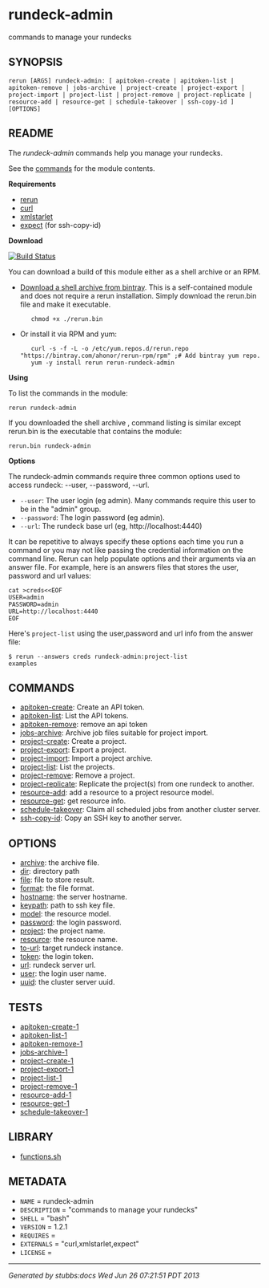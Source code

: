 # rundeck-admin

commands to manage your rundecks

## SYNOPSIS

    rerun [ARGS] rundeck-admin: [ apitoken-create | apitoken-list | apitoken-remove | jobs-archive | project-create | project-export | project-import | project-list | project-remove | project-replicate | resource-add | resource-get | schedule-takeover | ssh-copy-id ] [OPTIONS]

## README

The *rundeck-admin* commands help you manage your rundecks.

See the [commands](https://github.com/ahonor/rundeck-admin/tree/master/commands) for
the module contents.

**Requirements**

* [rerun](http://github.com/rerun/rerun)
* [curl](http://curl.haxx.se/docs/manpage.html)
* [xmlstarlet](http://xmlstar.sourceforge.net/)
* [expect](http://en.wikipedia.org/wiki/Expect) (for ssh-copy-id)

**Download**

[![Build Status](https://travis-ci.org/ahonor/rundeck-admin.png?branch=master)](https://travis-ci.org/ahonor/rundeck-admin)

You can download a build of this module either as a shell archive or an RPM.

* [Download a shell archive from bintray](http://dl.bintray.com/ahonor/rerun-modules/rundeck-admin). This is a self-contained module and does not require a rerun installation. Simply download the rerun.bin file and make it executable.
       
         chmod +x ./rerun.bin

* Or install it via RPM and yum:

         curl -s -f -L -o /etc/yum.repos.d/rerun.repo "https://bintray.com/ahonor/rerun-rpm/rpm" ;# Add bintray yum repo.
         yum -y install rerun rerun-rundeck-admin

**Using**

To list the commands in the module:

    rerun rundeck-admin

If you downloaded the shell archive , command listing is similar except rerun.bin is the
executable that contains the module:

    rerun.bin rundeck-admin

**Options**

The rundeck-admin commands require three common options used to access rundeck:
--user, --password, --url. 

* `--user`: The user login (eg admin). Many commands require this user to be in the "admin" group.
* `--password`: The login password (eg admin).
* `--url`: The rundeck base url (eg, http://localhost:4440)

It can be repetitive to always specify these options each time you run a command
or you may not like passing the credential information on the command line.
Rerun can help populate options and their arguments via an answer file. For example,
here is an answers files that stores the user, password and url values:

    cat >creds<<EOF
    USER=admin
    PASSWORD=admin
    URL=http://localhost:4440
    EOF

Here's `project-list` using the user,password and url info from the answer file:

    $ rerun --answers creds rundeck-admin:project-list
    examples

## COMMANDS

* [apitoken-create](commands/apitoken-create/index.html): Create an API token.
* [apitoken-list](commands/apitoken-list/index.html): List the API tokens.
* [apitoken-remove](commands/apitoken-remove/index.html): remove an api token
* [jobs-archive](commands/jobs-archive/index.html): Archive job files suitable for project import.
* [project-create](commands/project-create/index.html): Create a project.
* [project-export](commands/project-export/index.html): Export a project.
* [project-import](commands/project-import/index.html): Import a project archive.
* [project-list](commands/project-list/index.html): List the projects.
* [project-remove](commands/project-remove/index.html): Remove a project.
* [project-replicate](commands/project-replicate/index.html): Replicate the project(s) from one rundeck to another.
* [resource-add](commands/resource-add/index.html): add a resource to a project resource model.
* [resource-get](commands/resource-get/index.html): get resource info.
* [schedule-takeover](commands/schedule-takeover/index.html): Claim all scheduled jobs from another cluster server.
* [ssh-copy-id](commands/ssh-copy-id/index.html): Copy an SSH key to another server.

## OPTIONS

* [archive](options/archive/index.html): the archive file.
* [dir](options/dir/index.html): directory path
* [file](options/file/index.html): file to store result.
* [format](options/format/index.html): the file format.
* [hostname](options/hostname/index.html): the server hostname.
* [keypath](options/keypath/index.html): path to ssh key file.
* [model](options/model/index.html): the resource model.
* [password](options/password/index.html): the login password.
* [project](options/project/index.html): the project name.
* [resource](options/resource/index.html): the resource name.
* [to-url](options/to-url/index.html): target rundeck instance.
* [token](options/token/index.html): the login token.
* [url](options/url/index.html): rundeck server url.
* [user](options/user/index.html): the login user name.
* [uuid](options/uuid/index.html): the cluster server uuid.

## TESTS

* [apitoken-create-1](tests/apitoken-create-1.html)
* [apitoken-list-1](tests/apitoken-list-1.html)
* [apitoken-remove-1](tests/apitoken-remove-1.html)
* [jobs-archive-1](tests/jobs-archive-1.html)
* [project-create-1](tests/project-create-1.html)
* [project-export-1](tests/project-export-1.html)
* [project-list-1](tests/project-list-1.html)
* [project-remove-1](tests/project-remove-1.html)
* [resource-add-1](tests/resource-add-1.html)
* [resource-get-1](tests/resource-get-1.html)
* [schedule-takeover-1](tests/schedule-takeover-1.html)

## LIBRARY

* [functions.sh](lib/functions.html)

## METADATA

* `NAME` = rundeck-admin
* `DESCRIPTION` = "commands to manage your rundecks"
* `SHELL` = "bash"
* `VERSION` = 1.2.1
* `REQUIRES` = 
* `EXTERNALS` = "curl,xmlstarlet,expect"
* `LICENSE` = 

----

*Generated by stubbs:docs Wed Jun 26 07:21:51 PDT 2013*
